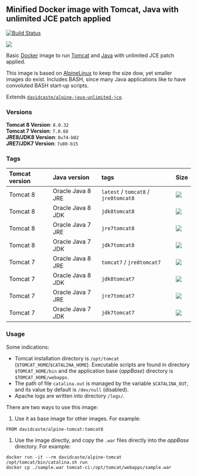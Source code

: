## Minified Docker image with Tomcat, Java with unlimited JCE patch applied

[![Build Status](https://travis-ci.org/davidcaste/docker-alpine-tomcat.svg?branch=master)](https://travis-ci.org/davidcaste/docker-alpine-tomcat)

[![](https://badge.imagelayers.io/davidcaste/alpine-tomcat:latest.svg)](https://imagelayers.io/?images=davidcaste/alpine-tomcat:latest)

Basic [Docker](https://www.docker.com/) image to run [Tomcat](https://tomcat.apache.org/) and [Java](https://www.java.com/) with unlimited JCE patch applied.

This image is based on [AlpineLinux](http://alpinelinux.org/) to keep the size dow, yet smaller images do exist. Includes BASH, since many Java applications like to have convoluted BASH start-up scripts.

Extends [`davidcaste/alpine-java-unlimited-jce`](https://hub.docker.com/r/davidcaste/alpine-java-unlimited-jce/).


### Versions

**Tomcat 8 Version**: `8.0.32`  
**Tomcat 7 Version**: `7.0.68`  
**JRE8/JDK8 Version**: `8u74-b02`  
**JRE7/JDK7 Version**: `7u80-b15`

### Tags

| Tomcat version | Java version      | tags                                 | Size                                                                                                                                              |
|:---------------|:------------------|:-------------------------------------|:--------------------------------------------------------------------------------------------------------------------------------------------------|
| Tomcat 8       | Oracle Java 8 JRE | `latest` / `tomcat8` / `jre8tomcat8` | [![](https://badge.imagelayers.io/davidcaste/alpine-tomcat:jre8tomcat8.svg)](https://imagelayers.io/?images=davidcaste/alpine-tomcat:jre8tomcat8) |
| Tomcat 8       | Oracle Java 8 JDK | `jdk8tomcat8`                        | [![](https://badge.imagelayers.io/davidcaste/alpine-tomcat:jdk8tomcat8.svg)](https://imagelayers.io/?images=davidcaste/alpine-tomcat:jdk8tomcat8) |
| Tomcat 8       | Oracle Java 7 JRE | `jre7tomcat8`                        | [![](https://badge.imagelayers.io/davidcaste/alpine-tomcat:jre7tomcat8.svg)](https://imagelayers.io/?images=davidcaste/alpine-tomcat:jre7tomcat8) |
| Tomcat 8       | Oracle Java 7 JDK | `jdk7tomcat8`                        | [![](https://badge.imagelayers.io/davidcaste/alpine-tomcat:jdk7tomcat8.svg)](https://imagelayers.io/?images=davidcaste/alpine-tomcat:jdk7tomcat8) |
| Tomcat 7       | Oracle Java 8 JRE | `tomcat7` / `jre8tomcat7`            | [![](https://badge.imagelayers.io/davidcaste/alpine-tomcat:jre8tomcat7.svg)](https://imagelayers.io/?images=davidcaste/alpine-tomcat:jre8tomcat7) |
| Tomcat 7       | Oracle Java 8 JDK | `jdk8tomcat7`                        | [![](https://badge.imagelayers.io/davidcaste/alpine-tomcat:jdk8tomcat7.svg)](https://imagelayers.io/?images=davidcaste/alpine-tomcat:jdk8tomcat7) |
| Tomcat 7       | Oracle Java 7 JRE | `jre7tomcat7`                        | [![](https://badge.imagelayers.io/davidcaste/alpine-tomcat:jre7tomcat7.svg)](https://imagelayers.io/?images=davidcaste/alpine-tomcat:jre7tomcat7) |
| Tomcat 7       | Oracle Java 7 JDK | `jdk7tomcat7`                        | [![](https://badge.imagelayers.io/davidcaste/alpine-tomcat:jdk7tomcat7.svg)](https://imagelayers.io/?images=davidcaste/alpine-tomcat:jdk7tomcat7) |


### Usage

Some indications:

* Tomcat installation directory is `/opt/tomcat` (`$TOMCAT_HOME`/`$CATALINA_HOME`). Executable scripts are found in directory `$TOMCAT_HOME/bin` and the application base (*appBase*) directory is `$TOMCAT_HOME/webapps`.
* The path of file `catalina.out` is managed by the variable `$CATALINA_OUT`, and its value by default is `/dev/null` (disabled).
* Apache logs are written into directory `/logs/`.

There are two ways to use this image:

1. Use it as base image for other images. For example:

  ```
  FROM davidcaste/alpine-tomcat:tomcat8
  ```

1. Use the image directly, and copy the `.war` files directly into the *appBase* directory. For example:

  ```
  docker run -it --rm davidcaste/alpine-tomcat /opt/tomcat/bin/catalina.sh run
  docker cp ./sample.war tomcat-ci:/opt/tomcat/webapps/sample.war
  ```